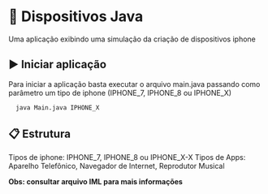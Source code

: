 
#  📱 Dispositivos Java

Uma aplicação exibindo uma simulação da criação de dispositivos iphone


## ▶️ Iniciar aplicação
Para iniciar a aplicação basta executar o arquivo main.java passando como parâmetro um tipo de iphone (IPHONE_7, IPHONE_8 ou IPHONE_X)
```bash
  java Main.java IPHONE_X
```

## 📋  Estrutura

Tipos de iphone: IPHONE_7, IPHONE_8 ou IPHONE_X-X
Tipos de Apps:  Aparelho Telefônico, Navegador de Internet, Reprodutor Musical

**Obs: consultar arquivo IML para mais informações**